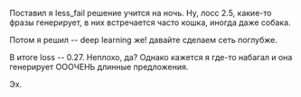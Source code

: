 Поставил я less_fail решение учится на ночь. Ну, лосс 2.5, какие-то фразы генерирует, в них встречается часто кошка, иногда даже собака.

Потом я решил -- deep learning же! давайте сделаем сеть поглубже.

В итоге loss -- 0.27. Неплохо, да? Однако кажется я где-то набагал и она генерирует ОООЧЕНЬ длинные предложения.

Эх.
